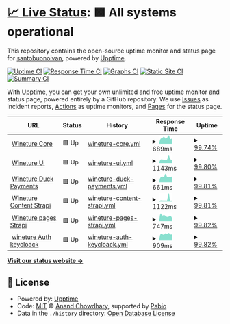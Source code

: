 # [📈 Live Status](https://santobuonoivan.github.io/upptime): <!--live status--> **🟩 All systems operational**

This repository contains the open-source uptime monitor and status page for [santobuonoivan](https://santobuonoivan.github.io/upptime), powered by [Upptime](https://github.com/upptime/upptime).

[![Uptime CI](https://github.com/santobuonoivan/upptime/workflows/Uptime%20CI/badge.svg)](https://github.com/santobuonoivan/upptime/actions?query=workflow%3A%22Uptime+CI%22)
[![Response Time CI](https://github.com/santobuonoivan/upptime/workflows/Response%20Time%20CI/badge.svg)](https://github.com/santobuonoivan/upptime/actions?query=workflow%3A%22Response+Time+CI%22)
[![Graphs CI](https://github.com/santobuonoivan/upptime/workflows/Graphs%20CI/badge.svg)](https://github.com/santobuonoivan/upptime/actions?query=workflow%3A%22Graphs+CI%22)
[![Static Site CI](https://github.com/santobuonoivan/upptime/workflows/Static%20Site%20CI/badge.svg)](https://github.com/santobuonoivan/upptime/actions?query=workflow%3A%22Static+Site+CI%22)
[![Summary CI](https://github.com/santobuonoivan/upptime/workflows/Summary%20CI/badge.svg)](https://github.com/santobuonoivan/upptime/actions?query=workflow%3A%22Summary+CI%22)

With [Upptime](https://upptime.js.org), you can get your own unlimited and free uptime monitor and status page, powered entirely by a GitHub repository. We use [Issues](https://github.com/santobuonoivan/upptime/issues) as incident reports, [Actions](https://github.com/santobuonoivan/upptime/actions) as uptime monitors, and [Pages](https://santobuonoivan.github.io/upptime) for the status page.

<!--start: status pages-->
<!-- This summary is generated by Upptime (https://github.com/upptime/upptime) -->
<!-- Do not edit this manually, your changes will be overwritten -->
<!-- prettier-ignore -->
| URL | Status | History | Response Time | Uptime |
| --- | ------ | ------- | ------------- | ------ |
| <img alt="" src="https://icons.duckduckgo.com/ip3/api.wineture.cl.ico" height="13"> [Wineture Core](https://api.wineture.cl/api) | 🟩 Up | [wineture-core.yml](https://github.com/santobuonoivan/upptime/commits/HEAD/history/wineture-core.yml) | <details><summary><img alt="Response time graph" src="./graphs/wineture-core/response-time-week.png" height="20"> 689ms</summary><br><a href="https://santobuonoivan.github.io/upptime/history/wineture-core"><img alt="Response time 635" src="https://img.shields.io/endpoint?url=https%3A%2F%2Fraw.githubusercontent.com%2Fsantobuonoivan%2Fupptime%2FHEAD%2Fapi%2Fwineture-core%2Fresponse-time.json"></a><br><a href="https://santobuonoivan.github.io/upptime/history/wineture-core"><img alt="24-hour response time 588" src="https://img.shields.io/endpoint?url=https%3A%2F%2Fraw.githubusercontent.com%2Fsantobuonoivan%2Fupptime%2FHEAD%2Fapi%2Fwineture-core%2Fresponse-time-day.json"></a><br><a href="https://santobuonoivan.github.io/upptime/history/wineture-core"><img alt="7-day response time 689" src="https://img.shields.io/endpoint?url=https%3A%2F%2Fraw.githubusercontent.com%2Fsantobuonoivan%2Fupptime%2FHEAD%2Fapi%2Fwineture-core%2Fresponse-time-week.json"></a><br><a href="https://santobuonoivan.github.io/upptime/history/wineture-core"><img alt="30-day response time 679" src="https://img.shields.io/endpoint?url=https%3A%2F%2Fraw.githubusercontent.com%2Fsantobuonoivan%2Fupptime%2FHEAD%2Fapi%2Fwineture-core%2Fresponse-time-month.json"></a><br><a href="https://santobuonoivan.github.io/upptime/history/wineture-core"><img alt="1-year response time 635" src="https://img.shields.io/endpoint?url=https%3A%2F%2Fraw.githubusercontent.com%2Fsantobuonoivan%2Fupptime%2FHEAD%2Fapi%2Fwineture-core%2Fresponse-time-year.json"></a></details> | <details><summary><a href="https://santobuonoivan.github.io/upptime/history/wineture-core">99.74%</a></summary><a href="https://santobuonoivan.github.io/upptime/history/wineture-core"><img alt="All-time uptime 99.79%" src="https://img.shields.io/endpoint?url=https%3A%2F%2Fraw.githubusercontent.com%2Fsantobuonoivan%2Fupptime%2FHEAD%2Fapi%2Fwineture-core%2Fuptime.json"></a><br><a href="https://santobuonoivan.github.io/upptime/history/wineture-core"><img alt="24-hour uptime 100.00%" src="https://img.shields.io/endpoint?url=https%3A%2F%2Fraw.githubusercontent.com%2Fsantobuonoivan%2Fupptime%2FHEAD%2Fapi%2Fwineture-core%2Fuptime-day.json"></a><br><a href="https://santobuonoivan.github.io/upptime/history/wineture-core"><img alt="7-day uptime 99.74%" src="https://img.shields.io/endpoint?url=https%3A%2F%2Fraw.githubusercontent.com%2Fsantobuonoivan%2Fupptime%2FHEAD%2Fapi%2Fwineture-core%2Fuptime-week.json"></a><br><a href="https://santobuonoivan.github.io/upptime/history/wineture-core"><img alt="30-day uptime 99.94%" src="https://img.shields.io/endpoint?url=https%3A%2F%2Fraw.githubusercontent.com%2Fsantobuonoivan%2Fupptime%2FHEAD%2Fapi%2Fwineture-core%2Fuptime-month.json"></a><br><a href="https://santobuonoivan.github.io/upptime/history/wineture-core"><img alt="1-year uptime 99.79%" src="https://img.shields.io/endpoint?url=https%3A%2F%2Fraw.githubusercontent.com%2Fsantobuonoivan%2Fupptime%2FHEAD%2Fapi%2Fwineture-core%2Fuptime-year.json"></a></details>
| <img alt="" src="https://icons.duckduckgo.com/ip3/wineture.cl.ico" height="13"> [Wineture Ui](https://wineture.cl) | 🟩 Up | [wineture-ui.yml](https://github.com/santobuonoivan/upptime/commits/HEAD/history/wineture-ui.yml) | <details><summary><img alt="Response time graph" src="./graphs/wineture-ui/response-time-week.png" height="20"> 1143ms</summary><br><a href="https://santobuonoivan.github.io/upptime/history/wineture-ui"><img alt="Response time 1068" src="https://img.shields.io/endpoint?url=https%3A%2F%2Fraw.githubusercontent.com%2Fsantobuonoivan%2Fupptime%2FHEAD%2Fapi%2Fwineture-ui%2Fresponse-time.json"></a><br><a href="https://santobuonoivan.github.io/upptime/history/wineture-ui"><img alt="24-hour response time 833" src="https://img.shields.io/endpoint?url=https%3A%2F%2Fraw.githubusercontent.com%2Fsantobuonoivan%2Fupptime%2FHEAD%2Fapi%2Fwineture-ui%2Fresponse-time-day.json"></a><br><a href="https://santobuonoivan.github.io/upptime/history/wineture-ui"><img alt="7-day response time 1143" src="https://img.shields.io/endpoint?url=https%3A%2F%2Fraw.githubusercontent.com%2Fsantobuonoivan%2Fupptime%2FHEAD%2Fapi%2Fwineture-ui%2Fresponse-time-week.json"></a><br><a href="https://santobuonoivan.github.io/upptime/history/wineture-ui"><img alt="30-day response time 1350" src="https://img.shields.io/endpoint?url=https%3A%2F%2Fraw.githubusercontent.com%2Fsantobuonoivan%2Fupptime%2FHEAD%2Fapi%2Fwineture-ui%2Fresponse-time-month.json"></a><br><a href="https://santobuonoivan.github.io/upptime/history/wineture-ui"><img alt="1-year response time 1068" src="https://img.shields.io/endpoint?url=https%3A%2F%2Fraw.githubusercontent.com%2Fsantobuonoivan%2Fupptime%2FHEAD%2Fapi%2Fwineture-ui%2Fresponse-time-year.json"></a></details> | <details><summary><a href="https://santobuonoivan.github.io/upptime/history/wineture-ui">99.80%</a></summary><a href="https://santobuonoivan.github.io/upptime/history/wineture-ui"><img alt="All-time uptime 99.99%" src="https://img.shields.io/endpoint?url=https%3A%2F%2Fraw.githubusercontent.com%2Fsantobuonoivan%2Fupptime%2FHEAD%2Fapi%2Fwineture-ui%2Fuptime.json"></a><br><a href="https://santobuonoivan.github.io/upptime/history/wineture-ui"><img alt="24-hour uptime 100.00%" src="https://img.shields.io/endpoint?url=https%3A%2F%2Fraw.githubusercontent.com%2Fsantobuonoivan%2Fupptime%2FHEAD%2Fapi%2Fwineture-ui%2Fuptime-day.json"></a><br><a href="https://santobuonoivan.github.io/upptime/history/wineture-ui"><img alt="7-day uptime 99.80%" src="https://img.shields.io/endpoint?url=https%3A%2F%2Fraw.githubusercontent.com%2Fsantobuonoivan%2Fupptime%2FHEAD%2Fapi%2Fwineture-ui%2Fuptime-week.json"></a><br><a href="https://santobuonoivan.github.io/upptime/history/wineture-ui"><img alt="30-day uptime 99.95%" src="https://img.shields.io/endpoint?url=https%3A%2F%2Fraw.githubusercontent.com%2Fsantobuonoivan%2Fupptime%2FHEAD%2Fapi%2Fwineture-ui%2Fuptime-month.json"></a><br><a href="https://santobuonoivan.github.io/upptime/history/wineture-ui"><img alt="1-year uptime 99.99%" src="https://img.shields.io/endpoint?url=https%3A%2F%2Fraw.githubusercontent.com%2Fsantobuonoivan%2Fupptime%2FHEAD%2Fapi%2Fwineture-ui%2Fuptime-year.json"></a></details>
| <img alt="" src="https://icons.duckduckgo.com/ip3/pay.wineture.cl.ico" height="13"> [Wineture Duck Payments](https://pay.wineture.cl/api) | 🟩 Up | [wineture-duck-payments.yml](https://github.com/santobuonoivan/upptime/commits/HEAD/history/wineture-duck-payments.yml) | <details><summary><img alt="Response time graph" src="./graphs/wineture-duck-payments/response-time-week.png" height="20"> 661ms</summary><br><a href="https://santobuonoivan.github.io/upptime/history/wineture-duck-payments"><img alt="Response time 632" src="https://img.shields.io/endpoint?url=https%3A%2F%2Fraw.githubusercontent.com%2Fsantobuonoivan%2Fupptime%2FHEAD%2Fapi%2Fwineture-duck-payments%2Fresponse-time.json"></a><br><a href="https://santobuonoivan.github.io/upptime/history/wineture-duck-payments"><img alt="24-hour response time 650" src="https://img.shields.io/endpoint?url=https%3A%2F%2Fraw.githubusercontent.com%2Fsantobuonoivan%2Fupptime%2FHEAD%2Fapi%2Fwineture-duck-payments%2Fresponse-time-day.json"></a><br><a href="https://santobuonoivan.github.io/upptime/history/wineture-duck-payments"><img alt="7-day response time 661" src="https://img.shields.io/endpoint?url=https%3A%2F%2Fraw.githubusercontent.com%2Fsantobuonoivan%2Fupptime%2FHEAD%2Fapi%2Fwineture-duck-payments%2Fresponse-time-week.json"></a><br><a href="https://santobuonoivan.github.io/upptime/history/wineture-duck-payments"><img alt="30-day response time 698" src="https://img.shields.io/endpoint?url=https%3A%2F%2Fraw.githubusercontent.com%2Fsantobuonoivan%2Fupptime%2FHEAD%2Fapi%2Fwineture-duck-payments%2Fresponse-time-month.json"></a><br><a href="https://santobuonoivan.github.io/upptime/history/wineture-duck-payments"><img alt="1-year response time 632" src="https://img.shields.io/endpoint?url=https%3A%2F%2Fraw.githubusercontent.com%2Fsantobuonoivan%2Fupptime%2FHEAD%2Fapi%2Fwineture-duck-payments%2Fresponse-time-year.json"></a></details> | <details><summary><a href="https://santobuonoivan.github.io/upptime/history/wineture-duck-payments">99.81%</a></summary><a href="https://santobuonoivan.github.io/upptime/history/wineture-duck-payments"><img alt="All-time uptime 99.76%" src="https://img.shields.io/endpoint?url=https%3A%2F%2Fraw.githubusercontent.com%2Fsantobuonoivan%2Fupptime%2FHEAD%2Fapi%2Fwineture-duck-payments%2Fuptime.json"></a><br><a href="https://santobuonoivan.github.io/upptime/history/wineture-duck-payments"><img alt="24-hour uptime 100.00%" src="https://img.shields.io/endpoint?url=https%3A%2F%2Fraw.githubusercontent.com%2Fsantobuonoivan%2Fupptime%2FHEAD%2Fapi%2Fwineture-duck-payments%2Fuptime-day.json"></a><br><a href="https://santobuonoivan.github.io/upptime/history/wineture-duck-payments"><img alt="7-day uptime 99.81%" src="https://img.shields.io/endpoint?url=https%3A%2F%2Fraw.githubusercontent.com%2Fsantobuonoivan%2Fupptime%2FHEAD%2Fapi%2Fwineture-duck-payments%2Fuptime-week.json"></a><br><a href="https://santobuonoivan.github.io/upptime/history/wineture-duck-payments"><img alt="30-day uptime 99.96%" src="https://img.shields.io/endpoint?url=https%3A%2F%2Fraw.githubusercontent.com%2Fsantobuonoivan%2Fupptime%2FHEAD%2Fapi%2Fwineture-duck-payments%2Fuptime-month.json"></a><br><a href="https://santobuonoivan.github.io/upptime/history/wineture-duck-payments"><img alt="1-year uptime 99.76%" src="https://img.shields.io/endpoint?url=https%3A%2F%2Fraw.githubusercontent.com%2Fsantobuonoivan%2Fupptime%2FHEAD%2Fapi%2Fwineture-duck-payments%2Fuptime-year.json"></a></details>
| <img alt="" src="https://icons.duckduckgo.com/ip3/content.wineture.cl.ico" height="13"> [Wineture Content Strapi](https://content.wineture.cl) | 🟩 Up | [wineture-content-strapi.yml](https://github.com/santobuonoivan/upptime/commits/HEAD/history/wineture-content-strapi.yml) | <details><summary><img alt="Response time graph" src="./graphs/wineture-content-strapi/response-time-week.png" height="20"> 1122ms</summary><br><a href="https://santobuonoivan.github.io/upptime/history/wineture-content-strapi"><img alt="Response time 643" src="https://img.shields.io/endpoint?url=https%3A%2F%2Fraw.githubusercontent.com%2Fsantobuonoivan%2Fupptime%2FHEAD%2Fapi%2Fwineture-content-strapi%2Fresponse-time.json"></a><br><a href="https://santobuonoivan.github.io/upptime/history/wineture-content-strapi"><img alt="24-hour response time 571" src="https://img.shields.io/endpoint?url=https%3A%2F%2Fraw.githubusercontent.com%2Fsantobuonoivan%2Fupptime%2FHEAD%2Fapi%2Fwineture-content-strapi%2Fresponse-time-day.json"></a><br><a href="https://santobuonoivan.github.io/upptime/history/wineture-content-strapi"><img alt="7-day response time 1122" src="https://img.shields.io/endpoint?url=https%3A%2F%2Fraw.githubusercontent.com%2Fsantobuonoivan%2Fupptime%2FHEAD%2Fapi%2Fwineture-content-strapi%2Fresponse-time-week.json"></a><br><a href="https://santobuonoivan.github.io/upptime/history/wineture-content-strapi"><img alt="30-day response time 733" src="https://img.shields.io/endpoint?url=https%3A%2F%2Fraw.githubusercontent.com%2Fsantobuonoivan%2Fupptime%2FHEAD%2Fapi%2Fwineture-content-strapi%2Fresponse-time-month.json"></a><br><a href="https://santobuonoivan.github.io/upptime/history/wineture-content-strapi"><img alt="1-year response time 643" src="https://img.shields.io/endpoint?url=https%3A%2F%2Fraw.githubusercontent.com%2Fsantobuonoivan%2Fupptime%2FHEAD%2Fapi%2Fwineture-content-strapi%2Fresponse-time-year.json"></a></details> | <details><summary><a href="https://santobuonoivan.github.io/upptime/history/wineture-content-strapi">99.81%</a></summary><a href="https://santobuonoivan.github.io/upptime/history/wineture-content-strapi"><img alt="All-time uptime 99.94%" src="https://img.shields.io/endpoint?url=https%3A%2F%2Fraw.githubusercontent.com%2Fsantobuonoivan%2Fupptime%2FHEAD%2Fapi%2Fwineture-content-strapi%2Fuptime.json"></a><br><a href="https://santobuonoivan.github.io/upptime/history/wineture-content-strapi"><img alt="24-hour uptime 100.00%" src="https://img.shields.io/endpoint?url=https%3A%2F%2Fraw.githubusercontent.com%2Fsantobuonoivan%2Fupptime%2FHEAD%2Fapi%2Fwineture-content-strapi%2Fuptime-day.json"></a><br><a href="https://santobuonoivan.github.io/upptime/history/wineture-content-strapi"><img alt="7-day uptime 99.81%" src="https://img.shields.io/endpoint?url=https%3A%2F%2Fraw.githubusercontent.com%2Fsantobuonoivan%2Fupptime%2FHEAD%2Fapi%2Fwineture-content-strapi%2Fuptime-week.json"></a><br><a href="https://santobuonoivan.github.io/upptime/history/wineture-content-strapi"><img alt="30-day uptime 99.96%" src="https://img.shields.io/endpoint?url=https%3A%2F%2Fraw.githubusercontent.com%2Fsantobuonoivan%2Fupptime%2FHEAD%2Fapi%2Fwineture-content-strapi%2Fuptime-month.json"></a><br><a href="https://santobuonoivan.github.io/upptime/history/wineture-content-strapi"><img alt="1-year uptime 99.94%" src="https://img.shields.io/endpoint?url=https%3A%2F%2Fraw.githubusercontent.com%2Fsantobuonoivan%2Fupptime%2FHEAD%2Fapi%2Fwineture-content-strapi%2Fuptime-year.json"></a></details>
| <img alt="" src="https://icons.duckduckgo.com/ip3/pages.wineture.cl.ico" height="13"> [Wineture pages Strapi](https://pages.wineture.cl) | 🟩 Up | [wineture-pages-strapi.yml](https://github.com/santobuonoivan/upptime/commits/HEAD/history/wineture-pages-strapi.yml) | <details><summary><img alt="Response time graph" src="./graphs/wineture-pages-strapi/response-time-week.png" height="20"> 747ms</summary><br><a href="https://santobuonoivan.github.io/upptime/history/wineture-pages-strapi"><img alt="Response time 942" src="https://img.shields.io/endpoint?url=https%3A%2F%2Fraw.githubusercontent.com%2Fsantobuonoivan%2Fupptime%2FHEAD%2Fapi%2Fwineture-pages-strapi%2Fresponse-time.json"></a><br><a href="https://santobuonoivan.github.io/upptime/history/wineture-pages-strapi"><img alt="24-hour response time 500" src="https://img.shields.io/endpoint?url=https%3A%2F%2Fraw.githubusercontent.com%2Fsantobuonoivan%2Fupptime%2FHEAD%2Fapi%2Fwineture-pages-strapi%2Fresponse-time-day.json"></a><br><a href="https://santobuonoivan.github.io/upptime/history/wineture-pages-strapi"><img alt="7-day response time 747" src="https://img.shields.io/endpoint?url=https%3A%2F%2Fraw.githubusercontent.com%2Fsantobuonoivan%2Fupptime%2FHEAD%2Fapi%2Fwineture-pages-strapi%2Fresponse-time-week.json"></a><br><a href="https://santobuonoivan.github.io/upptime/history/wineture-pages-strapi"><img alt="30-day response time 813" src="https://img.shields.io/endpoint?url=https%3A%2F%2Fraw.githubusercontent.com%2Fsantobuonoivan%2Fupptime%2FHEAD%2Fapi%2Fwineture-pages-strapi%2Fresponse-time-month.json"></a><br><a href="https://santobuonoivan.github.io/upptime/history/wineture-pages-strapi"><img alt="1-year response time 942" src="https://img.shields.io/endpoint?url=https%3A%2F%2Fraw.githubusercontent.com%2Fsantobuonoivan%2Fupptime%2FHEAD%2Fapi%2Fwineture-pages-strapi%2Fresponse-time-year.json"></a></details> | <details><summary><a href="https://santobuonoivan.github.io/upptime/history/wineture-pages-strapi">99.82%</a></summary><a href="https://santobuonoivan.github.io/upptime/history/wineture-pages-strapi"><img alt="All-time uptime 99.99%" src="https://img.shields.io/endpoint?url=https%3A%2F%2Fraw.githubusercontent.com%2Fsantobuonoivan%2Fupptime%2FHEAD%2Fapi%2Fwineture-pages-strapi%2Fuptime.json"></a><br><a href="https://santobuonoivan.github.io/upptime/history/wineture-pages-strapi"><img alt="24-hour uptime 100.00%" src="https://img.shields.io/endpoint?url=https%3A%2F%2Fraw.githubusercontent.com%2Fsantobuonoivan%2Fupptime%2FHEAD%2Fapi%2Fwineture-pages-strapi%2Fuptime-day.json"></a><br><a href="https://santobuonoivan.github.io/upptime/history/wineture-pages-strapi"><img alt="7-day uptime 99.82%" src="https://img.shields.io/endpoint?url=https%3A%2F%2Fraw.githubusercontent.com%2Fsantobuonoivan%2Fupptime%2FHEAD%2Fapi%2Fwineture-pages-strapi%2Fuptime-week.json"></a><br><a href="https://santobuonoivan.github.io/upptime/history/wineture-pages-strapi"><img alt="30-day uptime 99.96%" src="https://img.shields.io/endpoint?url=https%3A%2F%2Fraw.githubusercontent.com%2Fsantobuonoivan%2Fupptime%2FHEAD%2Fapi%2Fwineture-pages-strapi%2Fuptime-month.json"></a><br><a href="https://santobuonoivan.github.io/upptime/history/wineture-pages-strapi"><img alt="1-year uptime 99.99%" src="https://img.shields.io/endpoint?url=https%3A%2F%2Fraw.githubusercontent.com%2Fsantobuonoivan%2Fupptime%2FHEAD%2Fapi%2Fwineture-pages-strapi%2Fuptime-year.json"></a></details>
| <img alt="" src="https://icons.duckduckgo.com/ip3/auth.wineture.cl.ico" height="13"> [wineture Auth keycloack](https://auth.wineture.cl) | 🟩 Up | [wineture-auth-keycloack.yml](https://github.com/santobuonoivan/upptime/commits/HEAD/history/wineture-auth-keycloack.yml) | <details><summary><img alt="Response time graph" src="./graphs/wineture-auth-keycloack/response-time-week.png" height="20"> 909ms</summary><br><a href="https://santobuonoivan.github.io/upptime/history/wineture-auth-keycloack"><img alt="Response time 913" src="https://img.shields.io/endpoint?url=https%3A%2F%2Fraw.githubusercontent.com%2Fsantobuonoivan%2Fupptime%2FHEAD%2Fapi%2Fwineture-auth-keycloack%2Fresponse-time.json"></a><br><a href="https://santobuonoivan.github.io/upptime/history/wineture-auth-keycloack"><img alt="24-hour response time 861" src="https://img.shields.io/endpoint?url=https%3A%2F%2Fraw.githubusercontent.com%2Fsantobuonoivan%2Fupptime%2FHEAD%2Fapi%2Fwineture-auth-keycloack%2Fresponse-time-day.json"></a><br><a href="https://santobuonoivan.github.io/upptime/history/wineture-auth-keycloack"><img alt="7-day response time 909" src="https://img.shields.io/endpoint?url=https%3A%2F%2Fraw.githubusercontent.com%2Fsantobuonoivan%2Fupptime%2FHEAD%2Fapi%2Fwineture-auth-keycloack%2Fresponse-time-week.json"></a><br><a href="https://santobuonoivan.github.io/upptime/history/wineture-auth-keycloack"><img alt="30-day response time 959" src="https://img.shields.io/endpoint?url=https%3A%2F%2Fraw.githubusercontent.com%2Fsantobuonoivan%2Fupptime%2FHEAD%2Fapi%2Fwineture-auth-keycloack%2Fresponse-time-month.json"></a><br><a href="https://santobuonoivan.github.io/upptime/history/wineture-auth-keycloack"><img alt="1-year response time 913" src="https://img.shields.io/endpoint?url=https%3A%2F%2Fraw.githubusercontent.com%2Fsantobuonoivan%2Fupptime%2FHEAD%2Fapi%2Fwineture-auth-keycloack%2Fresponse-time-year.json"></a></details> | <details><summary><a href="https://santobuonoivan.github.io/upptime/history/wineture-auth-keycloack">99.82%</a></summary><a href="https://santobuonoivan.github.io/upptime/history/wineture-auth-keycloack"><img alt="All-time uptime 99.99%" src="https://img.shields.io/endpoint?url=https%3A%2F%2Fraw.githubusercontent.com%2Fsantobuonoivan%2Fupptime%2FHEAD%2Fapi%2Fwineture-auth-keycloack%2Fuptime.json"></a><br><a href="https://santobuonoivan.github.io/upptime/history/wineture-auth-keycloack"><img alt="24-hour uptime 100.00%" src="https://img.shields.io/endpoint?url=https%3A%2F%2Fraw.githubusercontent.com%2Fsantobuonoivan%2Fupptime%2FHEAD%2Fapi%2Fwineture-auth-keycloack%2Fuptime-day.json"></a><br><a href="https://santobuonoivan.github.io/upptime/history/wineture-auth-keycloack"><img alt="7-day uptime 99.82%" src="https://img.shields.io/endpoint?url=https%3A%2F%2Fraw.githubusercontent.com%2Fsantobuonoivan%2Fupptime%2FHEAD%2Fapi%2Fwineture-auth-keycloack%2Fuptime-week.json"></a><br><a href="https://santobuonoivan.github.io/upptime/history/wineture-auth-keycloack"><img alt="30-day uptime 99.96%" src="https://img.shields.io/endpoint?url=https%3A%2F%2Fraw.githubusercontent.com%2Fsantobuonoivan%2Fupptime%2FHEAD%2Fapi%2Fwineture-auth-keycloack%2Fuptime-month.json"></a><br><a href="https://santobuonoivan.github.io/upptime/history/wineture-auth-keycloack"><img alt="1-year uptime 99.99%" src="https://img.shields.io/endpoint?url=https%3A%2F%2Fraw.githubusercontent.com%2Fsantobuonoivan%2Fupptime%2FHEAD%2Fapi%2Fwineture-auth-keycloack%2Fuptime-year.json"></a></details>

<!--end: status pages-->

[**Visit our status website →**](https://santobuonoivan.github.io/upptime)

## 📄 License

- Powered by: [Upptime](https://github.com/upptime/upptime)
- Code: [MIT](./LICENSE) © [Anand Chowdhary](https://anandchowdhary.com), supported by [Pabio](https://pabio.com)
- Data in the `./history` directory: [Open Database License](https://opendatacommons.org/licenses/odbl/1-0/)

